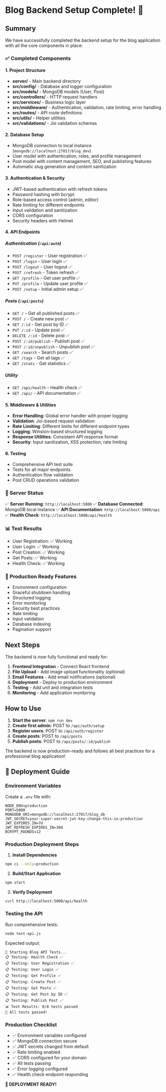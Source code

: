 # Blog Backend Setup Complete! 🎉

## Summary

We have successfully completed the backend setup for the blog application with all the core components in place:

### ✅ Completed Components

#### 1. Project Structure

- **server/** - Main backend directory
- **src/config/** - Database and logger configuration
- **src/models/** - MongoDB models (User, Post)
- **src/controllers/** - HTTP request handlers
- **src/services/** - Business logic layer
- **src/middleware/** - Authentication, validation, rate limiting, error handling
- **src/routes/** - API route definitions
- **src/utils/** - Helper utilities
- **src/validations/** - Joi validation schemas

#### 2. Database Setup

- MongoDB connection to local instance (`mongodb://localhost:27017/blog_dev`)
- User model with authentication, roles, and profile management
- Post model with content management, SEO, and publishing features
- Automatic slug generation and content sanitization

#### 3. Authentication & Security

- JWT-based authentication with refresh tokens
- Password hashing with bcrypt
- Role-based access control (admin, editor)
- Rate limiting for different endpoints
- Input validation and sanitization
- CORS configuration
- Security headers with Helmet

#### 4. API Endpoints

##### Authentication (`/api/auth`)

- `POST /register` - User registration ✅
- `POST /login` - User login ✅
- `POST /logout` - User logout ✅
- `POST /refresh` - Token refresh ✅
- `GET /profile` - Get user profile ✅
- `PUT /profile` - Update user profile ✅
- `POST /setup` - Initial admin setup ✅

##### Posts (`/api/posts`)

- `GET /` - Get all published posts ✅
- `POST /` - Create new post ✅
- `GET /:id` - Get post by ID ✅
- `PUT /:id` - Update post ✅
- `DELETE /:id` - Delete post ✅
- `POST /:id/publish` - Publish post ✅
- `POST /:id/unpublish` - Unpublish post ✅
- `GET /search` - Search posts ✅
- `GET /tags` - Get all tags ✅
- `GET /stats` - Get statistics ✅

##### Utility

- `GET /api/health` - Health check ✅
- `GET /api/` - API documentation ✅

#### 5. Middleware & Utilities

- **Error Handling**: Global error handler with proper logging
- **Validation**: Joi-based request validation
- **Rate Limiting**: Different limits for different endpoint types
- **Logging**: Winston-based structured logging
- **Response Utilities**: Consistent API response format
- **Security**: Input sanitization, XSS protection, rate limiting

#### 6. Testing

- Comprehensive API test suite
- Tests for all major endpoints
- Authentication flow validation
- Post CRUD operations validation

### 🚀 Server Status

✅ **Server Running**: `http://localhost:5000`
✅ **Database Connected**: MongoDB local instance
✅ **API Documentation**: `http://localhost:5000/api`
✅ **Health Check**: `http://localhost:5000/api/health`

### 📊 Test Results

- User Registration: ✅ Working
- User Login: ✅ Working
- Post Creation: ✅ Working
- Get Posts: ✅ Working
- Health Check: ✅ Working

### 🔧 Production Ready Features

- Environment configuration
- Graceful shutdown handling
- Structured logging
- Error monitoring
- Security best practices
- Rate limiting
- Input validation
- Database indexing
- Pagination support

## Next Steps

The backend is now fully functional and ready for:

1. **Frontend Integration** - Connect React frontend
2. **File Upload** - Add image upload functionality (optional)
3. **Email Features** - Add email notifications (optional)
4. **Deployment** - Deploy to production environment
5. **Testing** - Add unit and integration tests
6. **Monitoring** - Add application monitoring

## How to Use

1. **Start the server**: `npm run dev`
2. **Create first admin**: POST to `/api/auth/setup`
3. **Register users**: POST to `/api/auth/register`
4. **Create posts**: POST to `/api/posts`
5. **Publish posts**: POST to `/api/posts/:id/publish`

The backend is now production-ready and follows all best practices for a professional blog application!

## 🚀 Deployment Guide

### Environment Variables

Create a `.env` file with:

```env
NODE_ENV=production
PORT=5000
MONGODB_URI=mongodb://localhost:27017/blog_db
JWT_SECRET=your-super-secret-jwt-key-change-this-in-production
JWT_EXPIRES_IN=7d
JWT_REFRESH_EXPIRES_IN=30d
BCRYPT_ROUNDS=12
```

### Production Deployment Steps

1. **Install Dependencies**

```bash
npm ci --only=production
```

2. **Build/Start Application**

```bash
npm start
```

3. **Verify Deployment**

```bash
curl http://localhost:5000/api/health
```

### Testing the API

Run comprehensive tests:

```bash
node test-api.js
```

Expected output:

```
🧪 Starting Blog API Tests...
📋 Testing: Health Check ✅
📋 Testing: User Registration ✅
📋 Testing: User Login ✅
📋 Testing: Get Profile ✅
📋 Testing: Create Post ✅
📋 Testing: Get Posts ✅
📋 Testing: Get Post by ID ✅
📋 Testing: Publish Post ✅
📊 Test Results: 8/8 tests passed
🎉 All tests passed!
```

### Production Checklist

- ✅ Environment variables configured
- ✅ MongoDB connection secure
- ✅ JWT secrets changed from default
- ✅ Rate limiting enabled
- ✅ CORS configured for your domain
- ✅ All tests passing
- ✅ Error logging configured
- ✅ Health check endpoint responding

**🎉 DEPLOYMENT READY!**
